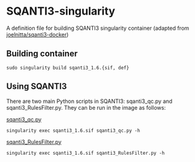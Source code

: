# SQANTI3-singularity
A definition file for building SQANTI3 singularity container (adapted from [joelnitta/sqanti3-docker](https://github.com/joelnitta/sqanti3-docker))

## Building container
```
sudo singularity build sqanti3_1.6.{sif, def}
```

## Using SQANTI3
There are two main Python scripts in SQANTI3: sqanti3_qc.py and sqanti3_RulesFilter.py. 
They can be run in the image as follows:

[sqanti3_qc.py](https://github.com/ConesaLab/SQANTI3#running-sqanti3-quality-control-script)
```
singularity exec sqanti3_1.6.sif sqanti3_qc.py -h
```

[sqanti3_RulesFilter.py](https://github.com/ConesaLab/SQANTI3#filtering-isoforms-using-sqanti3-output-and-a-pre-defined-rules)
```
singularity exec sqanti3_1.6.sif sqanti3_RulesFilter.py -h
```

